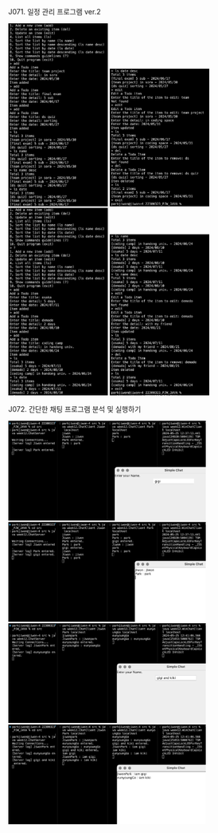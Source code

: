 J071. 일정 관리 프로그램 ver.2<br>

<img src= 'https://github.com/jiwonpark831/22300323_PJW_JAVA/blob/main/src/week12/screenshots/j071-1.png' width = 200>
<img src= 'https://github.com/jiwonpark831/22300323_PJW_JAVA/blob/main/src/week12/screenshots/j071-2.png' width = 200>
<img src= 'https://github.com/jiwonpark831/22300323_PJW_JAVA/blob/main/src/week12/screenshots/j071-3.png' width = 200>
<img src= 'https://github.com/jiwonpark831/22300323_PJW_JAVA/blob/main/src/week12/screenshots/j071-4.png' width = 200>

J072. 간단한 채팅 프로그램 분석 및 실행하기<br>

<img src= 'https://github.com/jiwonpark831/22300323_PJW_JAVA/blob/main/src/week12/screenshots/j072-1.png' height = 200>
<img src= 'https://github.com/jiwonpark831/22300323_PJW_JAVA/blob/main/src/week12/screenshots/j072-2.png' height = 200>
<img src= 'https://github.com/jiwonpark831/22300323_PJW_JAVA/blob/main/src/week12/screenshots/j072-3.png' height = 200>
<img src= 'https://github.com/jiwonpark831/22300323_PJW_JAVA/blob/main/src/week12/screenshots/j072-4.png' height = 200>